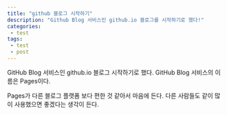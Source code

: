 ```yaml
---
title: "github 블로그 시작하기"
description: "Github Blog 서비스인 github.io 블로그를 시작하기로 했다!"
categories:
 - test
tags:
 - test 
 - post
---
```


GitHub Blog 서비스인 github.io 블로그 시작하기로 했다.
GitHub Blog 서비스의 이름은 Pages이다.

Pages가 다른 블로그 플랫폼 보다 편한 것 같아서 마음에 든다.
다른 사람들도 같이 많이 사용했으면 좋겠다는 생각이 든다.
